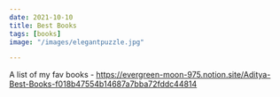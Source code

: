 ```yaml
---
date: 2021-10-10
title: Best Books
tags: [books]
image: "/images/elegantpuzzle.jpg"

---
```


A list of my fav books - https://evergreen-moon-975.notion.site/Aditya-Best-Books-f018b47554b14687a7bba72fddc44814
